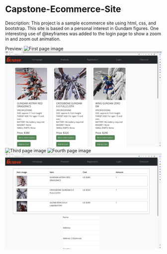 # Capstone-Ecommerce-Site
Description: This project is a sample ecommerce site using html, css, and bootstrap. This site is based on a personal interest in Gundam figures. One interesting use of @keyframes was added to the login page to show a zoom in and zoom out animation. 

Preview:
<img src="./images/page1.jpg" alt="First page image">
<img src="./images/page2.jpg" alt="Second page image">
<img src="./images/page3.jpg" alt="Third page image">
<img src="./images/page4.jpg" alt="Fourth page image">
<img src="./images/page5.jpg" alt="Fifth page image">
